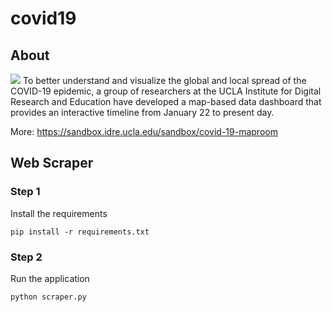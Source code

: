 # covid19

## About
<img src="https://sandbox.idre.ucla.edu/sandbox/wp-content/uploads/2020/03/image-8-1024x446.png">
To better understand and visualize the global and local spread of the COVID-19 epidemic, a group of researchers at the UCLA Institute for Digital Research and Education have developed a map-based data dashboard that provides an interactive timeline from January 22 to present day.

More:
https://sandbox.idre.ucla.edu/sandbox/covid-19-maproom


## Web Scraper
### Step 1
Install the requirements

`pip install -r requirements.txt`

### Step 2
Run the application

`python scraper.py`

